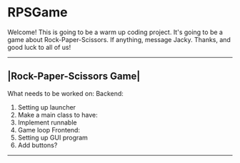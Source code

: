 # RPSGame
Welcome! 
This is going to be a warm up coding project.
It's going to be a game about Rock-Paper-Scissors.
If anything, message Jacky.
Thanks, and good luck to all of us!

--------------------------
|Rock-Paper-Scissors Game|
--------------------------
What needs to be worked on:
Backend:
1. Setting up launcher
2. Make a main class to have:
  1. Implement runnable
  2. Game loop
Frontend:
1. Setting up GUI program
2. Add buttons?
--------------------------
